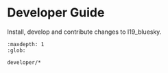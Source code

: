 # Developer Guide

Install, develop and contribute changes to I19_bluesky.

```{toctree}
:maxdepth: 1
:glob:

developer/*
```
